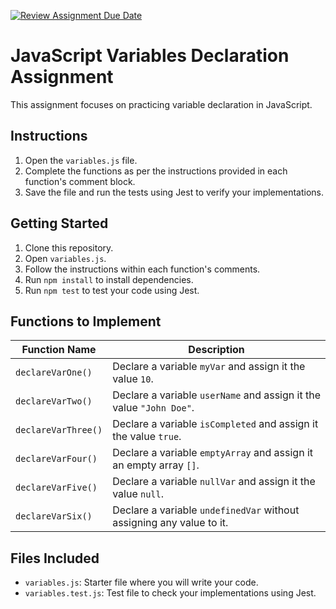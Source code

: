 [![Review Assignment Due Date](https://classroom.github.com/assets/deadline-readme-button-22041afd0340ce965d47ae6ef1cefeee28c7c493a6346c4f15d667ab976d596c.svg)](https://classroom.github.com/a/M6NCvasB)
# JavaScript Variables Declaration Assignment

This assignment focuses on practicing variable declaration in JavaScript.

## Instructions

1. Open the `variables.js` file.
2. Complete the functions as per the instructions provided in each function's comment block.
3. Save the file and run the tests using Jest to verify your implementations.

## Getting Started

1. Clone this repository.
2. Open `variables.js`.
3. Follow the instructions within each function's comments.
4. Run `npm install` to install dependencies.
5. Run `npm test` to test your code using Jest.

## Functions to Implement

| Function Name         | Description                                                                 |
|-----------------------|-----------------------------------------------------------------------------|
| `declareVarOne()`     | Declare a variable `myVar` and assign it the value `10`.                    |
| `declareVarTwo()`     | Declare a variable `userName` and assign it the value `"John Doe"`.         |
| `declareVarThree()`   | Declare a variable `isCompleted` and assign it the value `true`.            |
| `declareVarFour()`    | Declare a variable `emptyArray` and assign it an empty array `[]`.          |
| `declareVarFive()`    | Declare a variable `nullVar` and assign it the value `null`.                |
| `declareVarSix()`     | Declare a variable `undefinedVar` without assigning any value to it.       |

## Files Included

- `variables.js`: Starter file where you will write your code.
- `variables.test.js`: Test file to check your implementations using Jest.
